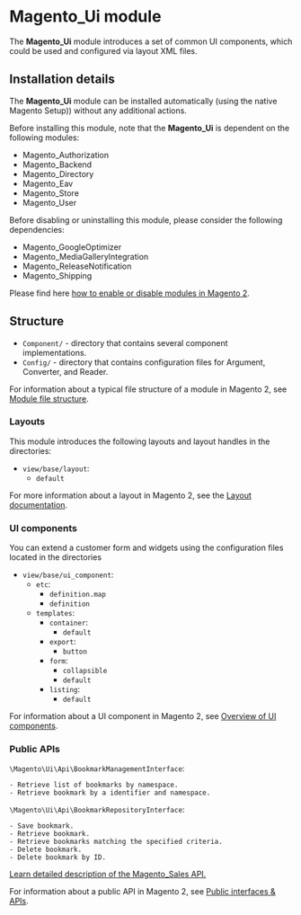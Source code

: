 # Magento_Ui module

The **Magento_Ui** module introduces a set of common UI components, which could be used and configured via layout XML files.

## Installation details

The **Magento_Ui** module can be installed automatically (using the native Magento Setup)) without any additional actions.

Before installing this module, note that the **Magento_Ui** is dependent on the following modules:

- Magento_Authorization
- Magento_Backend
- Magento_Directory
- Magento_Eav
- Magento_Store
- Magento_User

Before disabling or uninstalling this module, please consider the following dependencies:

- Magento_GoogleOptimizer
- Magento_MediaGalleryIntegration
- Magento_ReleaseNotification
- Magento_Shipping

Please find here [how to enable or disable modules in Magento 2](https://devdocs.magento.com/guides/v2.4/install-gde/install/cli/install-cli-subcommands-enable.html).

## Structure

- `Component/` - directory that contains several component implementations.
- `Config/` - directory that contains configuration files for Argument, Converter, and Reader.

For information about a typical file structure of a module in Magento 2, see [Module file structure](https://devdocs.magento.com/guides/v2.4/extension-dev-guide/build/module-file-structure.html#module-file-structure).

### Layouts

This module introduces the following layouts and layout handles in the directories:

- `view/base/layout`:
    - `default`

For more information about a layout in Magento 2, see the [Layout documentation](https://devdocs.magento.com/guides/v2.4/frontend-dev-guide/layouts/layout-overview.html).

### UI components

You can extend a customer form and widgets using the configuration files located in the directories 

- `view/base/ui_component`:
    - `etc`:
        - `definition.map`
        - `definition`
    - `templates`:
        - `container`:
            - `default`
        - `export`:
            - `button`
        - `form`:
            - `collapsible`
            - `default`
        - `listing`:
            - `default`

For information about a UI component in Magento 2, see [Overview of UI components](https://devdocs.magento.com/guides/v2.4/ui_comp_guide/bk-ui_comps.html).

### Public APIs

`\Magento\Ui\Api\BookmarkManagementInterface`:

    - Retrieve list of bookmarks by namespace.
    - Retrieve bookmark by a identifier and namespace.

`\Magento\Ui\Api\BookmarkRepositoryInterface`:

    - Save bookmark.
    - Retrieve bookmark.
    - Retrieve bookmarks matching the specified criteria.
    - Delete bookmark.
    - Delete bookmark by ID.

[Learn detailed description of the Magento_Sales API.](https://devdocs.magento.com/guides/v2.4/mrg/ce/Sales/services.html)

For information about a public API in Magento 2, see [Public interfaces & APIs](https://devdocs.magento.com/guides/v2.4/extension-dev-guide/api-concepts.html).  
